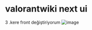 # valorantwiki next ui
3 .kere front değiştiriyorum
![image](https://user-images.githubusercontent.com/79800238/209046242-fb2ab5b9-1115-441b-8feb-80973d43b929.png)

